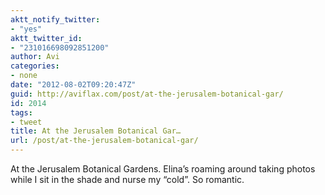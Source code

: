 ```yaml
---
aktt_notify_twitter:
- "yes"
aktt_twitter_id:
- "231016698092851200"
author: Avi
categories:
- none
date: "2012-08-02T09:20:47Z"
guid: http://aviflax.com/post/at-the-jerusalem-botanical-gar/
id: 2014
tags:
- tweet
title: At the Jerusalem Botanical Gar…
url: /post/at-the-jerusalem-botanical-gar/
---
```

At the Jerusalem Botanical Gardens. Elina’s roaming around taking photos while I sit in the shade and nurse my “cold”. So romantic.